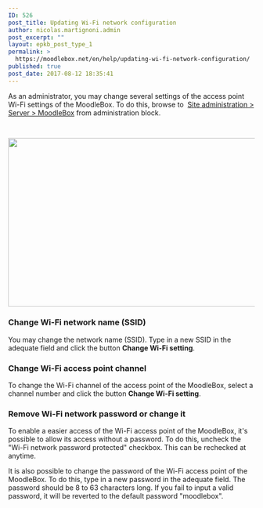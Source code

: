 ```yaml
---
ID: 526
post_title: Updating Wi-Fi network configuration
author: nicolas.martignoni.admin
post_excerpt: ""
layout: epkb_post_type_1
permalink: >
  https://moodlebox.net/en/help/updating-wi-fi-network-configuration/
published: true
post_date: 2017-08-12 18:35:41
---
```

As an administrator, you may change several settings of the access point Wi-Fi settings of the MoodleBox. To do this, browse to  <a href="http://moodlebox.home/admin/tool/moodlebox/index.php" target="_blank" rel="noopener">Site administration &gt; Server &gt; MoodleBox</a> from administration block.
<h3> <img class="alignnone size-full wp-image-592" src="https://moodlebox.net/en/wp-content/uploads/sites/3/2017/08/Wi-Fi-settings-en.png" alt="" width="730" height="344" /></h3>
<h3>Change Wi-Fi network name (SSID)</h3>
You may change the network name (SSID). Type in a new SSID in the adequate field and click the button <strong>Change Wi-Fi setting</strong>.
<h3>Change Wi-Fi access point channel</h3>
To change the Wi-Fi channel of the access point of the MoodleBox, select a channel number and click the button <strong>Change Wi-Fi setting</strong>.
<h3>Remove Wi-Fi network password or change it</h3>
To enable a easier access of the Wi-Fi access point of the MoodleBox, it's possible to allow its access without a password. To do this, uncheck the "Wi-Fi network password protected" checkbox. This can be rechecked at anytime.

It is also possible to change the password of the Wi-Fi access point of the MoodleBox. To do this, type in a new password in the adequate field. The password should be 8 to 63 characters long. If you fail to input a valid password, it will be reverted to the default password "moodlebox".

&nbsp;